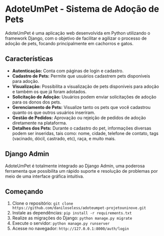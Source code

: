 # AdoteUmPet - Sistema de Adoção de Pets

AdoteUmPet é uma aplicação web desenvolvida em Python utilizando o framework Django, com o objetivo de facilitar e agilizar o processo de adoção de pets, focando principalmente em cachorros e gatos.

## Características

- **Autenticação:** Conta com páginas de login e cadastro.
- **Cadastro de Pets:** Permite que usuários cadastrem pets disponíveis para adoção.
- **Visualização:** Possibilita a visualização de pets disponíveis para adoção e também os que já foram adotados.
- **Solicitação de Adoção:** Usuários podem enviar solicitações de adoção para os donos dos pets.
- **Gerenciamento de Pets:** Visualize tanto os pets que você cadastrou quanto os que outros usuários inseriram.
- **Gestão de Pedidos:** Aprovação ou rejeição de pedidos de adoção diretamente na plataforma.
- **Detalhes dos Pets:** Durante o cadastro do pet, informações diversas podem ser inseridas, tais como: nome, cidade, telefone de contato, tags (vacinado, dócil, castrado, etc), raça, e muito mais.

## Django Admin

AdoteUmPet é totalmente integrado ao Django Admin, uma poderosa ferramenta que possibilita um rápido suporte e resolução de problemas por meio de uma interface gráfica intuitiva.

## Começando

1. Clone o repositório: `git clone https://github.com/daniloseless/adoteumpet-projetouninove.git`
2. Instale as dependências: `pip install -r requirements.txt`
3. Realize as migrações do Django: `python manage.py migrate`
4. Execute o servidor: `python manage.py runserver`
5. Acesse no navegador: `http://127.0.0.1:8000/auth/login`
</p>

